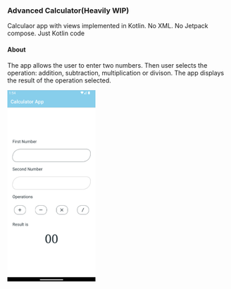### Advanced Calculator(Heavily WIP)
Calculaor app with views implemented in Kotlin. No XML. No Jetpack compose. Just Kotlin code

#### About
The app allows the user to enter two numbers. Then user selects the operation: addition, subtraction, multiplication or divison. The app displays the result of the operation selected.

<img src="https://github.com/BKinya/AdvancedCalculator/blob/main/img/home.png" width="200" alt="Calculator input fields">


